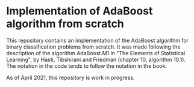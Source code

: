 # Implementation of AdaBoost algorithm from scratch

This repository contains an implementation of the AdaBoost algorithm for binary classification problems from scratch. It was made following the description of the algorithm AdaBoost.M1 in "The Elements of Statistical Learning", by Hasti, Tibshirani and Friedman (chapter 10, algorithm 10.1). The notation in the code tends to follow the notation in the book.

As of April 2021, this repository is work in progress.
